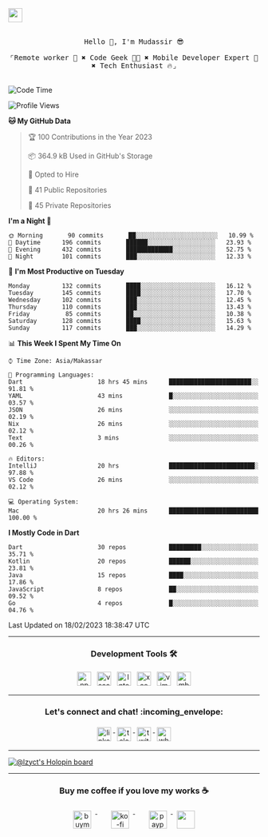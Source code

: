 

<a href = "mailto: hey.mudassir@gmail.com">
<img src="https://github.com/ukieTux/ukieTux/blob/master/open2work.svg"  height=28  /></a>
<br/>
<br/>
<p align="center">
  <samp>
   Hello 👋,  I'm Mudassir 😎
    <br><br>
    ⌜Remote worker 💼 ✖︎ Code Geek 👨‍💻 ✖︎  Mobile Developer Expert 📱 ✖︎ Tech Enthusiast 🔥⌟
  </samp>
<br><br>


<!--START_SECTION:waka-->
![Code Time](http://img.shields.io/badge/Code%20Time-4%2C566%20hrs%2030%20mins-blue)

![Profile Views](http://img.shields.io/badge/Profile%20Views-0-blue)

**🐱 My GitHub Data** 

> 🏆 100 Contributions in the Year 2023
 > 
> 📦 364.9 kB Used in GitHub's Storage 
 > 
> 💼 Opted to Hire
 > 
> 📜 41 Public Repositories 
 > 
> 🔑 45 Private Repositories  
 > 
**I'm a Night 🦉** 

```text
🌞 Morning       90 commits       ██░░░░░░░░░░░░░░░░░░░░░░░   10.99 % 
🌆 Daytime      196 commits       ██████░░░░░░░░░░░░░░░░░░░   23.93 % 
🌃 Evening      432 commits       █████████████░░░░░░░░░░░░   52.75 % 
🌙 Night        101 commits       ███░░░░░░░░░░░░░░░░░░░░░░   12.33 % 

```
📅 **I'm Most Productive on Tuesday** 

```text
Monday         132 commits       ████░░░░░░░░░░░░░░░░░░░░░   16.12 % 
Tuesday        145 commits       ████░░░░░░░░░░░░░░░░░░░░░   17.70 % 
Wednesday      102 commits       ███░░░░░░░░░░░░░░░░░░░░░░   12.45 % 
Thursday       110 commits       ███░░░░░░░░░░░░░░░░░░░░░░   13.43 % 
Friday          85 commits       ██░░░░░░░░░░░░░░░░░░░░░░░   10.38 % 
Saturday       128 commits       ████░░░░░░░░░░░░░░░░░░░░░   15.63 % 
Sunday         117 commits       ███░░░░░░░░░░░░░░░░░░░░░░   14.29 % 

```


📊 **This Week I Spent My Time On** 

```text
⌚︎ Time Zone: Asia/Makassar

💬 Programming Languages: 
Dart                     18 hrs 45 mins      ███████████████████████░░   91.81 % 
YAML                     43 mins             █░░░░░░░░░░░░░░░░░░░░░░░░   03.57 % 
JSON                     26 mins             ░░░░░░░░░░░░░░░░░░░░░░░░░   02.19 % 
Nix                      26 mins             ░░░░░░░░░░░░░░░░░░░░░░░░░   02.12 % 
Text                     3 mins              ░░░░░░░░░░░░░░░░░░░░░░░░░   00.26 % 

🔥 Editors: 
IntelliJ                 20 hrs              ████████████████████████░   97.88 % 
VS Code                  26 mins             ░░░░░░░░░░░░░░░░░░░░░░░░░   02.12 % 

💻 Operating System: 
Mac                      20 hrs 26 mins      █████████████████████████   100.00 % 

```

**I Mostly Code in Dart** 

```text
Dart                     30 repos            █████████░░░░░░░░░░░░░░░░   35.71 % 
Kotlin                   20 repos            ██████░░░░░░░░░░░░░░░░░░░   23.81 % 
Java                     15 repos            ████░░░░░░░░░░░░░░░░░░░░░   17.86 % 
JavaScript               8 repos             ██░░░░░░░░░░░░░░░░░░░░░░░   09.52 % 
Go                       4 repos             █░░░░░░░░░░░░░░░░░░░░░░░░   04.76 % 

```



 Last Updated on 18/02/2023 18:38:47 UTC
<!--END_SECTION:waka-->



---

<h3 align="center">Development Tools 🛠</h3>


<p align="center">

  <!-- For more icons please follow  https://github.com/ukieTux/ColoredBadges -->

  <img src="https://github.com/ukieTux/ukieTux/blob/master/assets/npm.svg" alt="npm" style="vertical-align:top;margin:4px" height=28>
  <img src="https://github.com/ukieTux/ukieTux/blob/master/assets/visualstudio_code.svg" alt="vscode" style="vertical-align:top; margin:4px" height=28>
  <img src="https://github.com/ukieTux/ukieTux/blob/master/assets/jetbrains_intellij.svg" alt="Intellij CE" style="vertical-align:top; margin:4px" height=28>
   <img src="https://github.com/ukieTux/ukieTux/blob/master/assets/xcode.svg" alt="xcode" style="vertical-align:top; margin:4px" height=28>
    <img src="https://github.com/ukieTux/ukieTux/blob/master/assets/vim.svg" alt="vim" style="vertical-align:top; margin:4px" height=28>
    
   <img src="https://github.com/ukieTux/ukieTux/blob/master/assets/mac.svg" alt="mbp2018" style="vertical-align:top; margin:4px" height=28>

---

<h3 align="center">Let's connect and chat! :incoming_envelope:</h3>
<p align="center">
  <a href="https://www.linkedin.com/in/mudassir-321462139/" target="_blank">
    <img src="https://github.com/ukieTux/ukieTux/blob/master/assets/linkedin.svg" alt="linkedin" style="vertical-align:top; margin:4px" height=28>
  </a>
  <a href="https://t.me/ukieTux" target="_blank">
    <img src="https://github.com/ukieTux/ukieTux/blob/master/assets/telegram.svg" alt="telegram" style="vertical-align:top; margin:4px" height=28>
  </a>
  <a href="https://twitter.com/ukieTux" target="_blank">
    <img src="https://github.com/ukieTux/ukieTux/blob/master/assets/twitter.svg" alt="twitter" style="vertical-align:top; margin:4px" height=28>
  </a>
  <a href="https://api.whatsapp.com/send?phone=628114441069&text=&source=&data=&app_absent=" target="_blank">
    <img src="https://github.com/ukieTux/ukieTux/blob/master/assets/whatsapp.svg" alt="whatsapp" style="vertical-align:top; margin:4px" height=28>
  </a>
</p>

---
[![@lzyct's Holopin board](https://holopin.me/lzyct)](https://holopin.io/@lzyct)

---
<h3 align="center">Buy me coffee if you love my works ☕️</h3>
<p align="center">
  <a href="https://www.buymeacoffee.com/Lzyct" target="_blank">
    <img src="https://www.buymeacoffee.com/assets/img/guidelines/download-assets-sm-2.svg" alt="buymeacoffe" style="vertical-align:top; margin:8px" height="36">
  </a>&nbsp;&nbsp;&nbsp;&nbsp;
   <a href="https://ko-fi.com/Lzyct" target="_blank">
    <img src="https://help.ko-fi.com/system/photos/3604/0095/9793/logo_circle.png" alt="ko-fi" style="vertical-align:top; margin:8px" height="36">
  </a>&nbsp;&nbsp;&nbsp;&nbsp;
  <a href="https://paypal.me/ukieTux" target="_blank">
    <img src="https://blog.zoom.us/wp-content/uploads/2019/08/paypal.png" alt="paypal" style="vertical-align:top; margin:8px" height="36">
  </a>
  <a href="https://saweria.co/Lzyct" target="_blank">
   <img src="https://1.bp.blogspot.com/-7OuHSxaNk6A/X92QPg8L9kI/AAAAAAAAG0E/lUzKf_uuVP8jCqvXpA7juh_l-TfK2jnbwCLcBGAsYHQ/s16000/SAWERIA.webp" style="vertical-align:top; margin:8px" height="36">
  </a>
</p>
<br><br>
